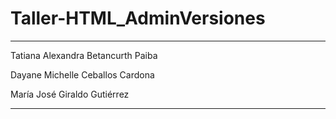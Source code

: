 # Taller-HTML_AdminVersiones
***
Tatiana Alexandra Betancurth Paiba

Dayane Michelle Ceballos Cardona

María José Giraldo Gutiérrez
***